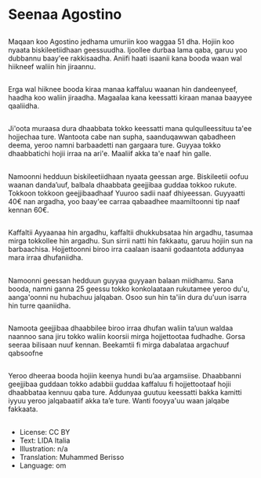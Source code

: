 # Seenaa Agostino

##
Maqaan koo Agostino jedhama umuriin koo waggaa 51 dha. Hojiin koo nyaata biskileetiidhaan geessuudha. Ijoollee durbaa lama qaba, garuu yoo dubbannu baay'ee rakkisaadha. Aniifi haati isaanii kana booda waan wal hiikneef waliin hin jiraannu.

##
Erga wal hiiknee booda kiraa manaa kaffaluu waanan hin dandeenyeef, haadha koo waliin jiraadha. Magaalaa kana keessatti kiraan manaa baayyee qaaliidha.

##
Ji'oota muraasa dura dhaabbata tokko keessatti mana qulqulleessituu ta'ee hojjechaa ture. Wantoota cabe nan supha, saanduqawwan qabadheen deema, yeroo namni barbaadetti nan gargaara ture. Guyyaa tokko dhaabbatichi hojii irraa na ari'e. Maaliif akka ta'e naaf hin galle.

##
Namoonni hedduun biskileetiidhaan nyaata geessan arge. Biskileetii oofuu waanan dandaʼuuf, balbala dhaabbata geejjibaa guddaa tokkoo rukute. Tokkoon tokkoon geejjibaadhaaf Yuuroo sadii naaf dhiyeessan. Guyyaatti 40€ nan argadha, yoo baay'ee carraa qabaadhee maamiltoonni tip naaf kennan 60€.

##
Kaffaltii Ayyaanaa hin argadhu, kaffaltii dhukkubsataa hin argadhu, tasumaa mirga tokkollee hin argadhu. Sun sirrii natti hin fakkaatu, garuu hojiin sun na barbaachisa. Hojjettoonni biroo irra caalaan isaanii godaantota addunyaa mara irraa dhufaniidha.

##
Namoonni geessan hedduun guyyaa guyyaan balaan miidhamu. Sana booda, namni ganna 25 geessu tokko konkolaataan rukutamee yeroo du'u, aanga'oonni nu hubachuu jalqaban. Osoo sun hin ta'iin dura du'uun isarra hin turre qaaniidha.

##
Namoota geejjibaa dhaabbilee biroo irraa dhufan waliin ta’uun waldaa naannoo sana jiru tokko waliin koorsii mirga hojjettootaa fudhadhe. Gorsa seeraa bilisaan nuuf kennan. Beekamtii fi mirga dabalataa argachuuf qabsoofne

##
Yeroo dheeraa booda hojiin keenya hundi buʼaa argamsiise. Dhaabbanni geejjibaa guddaan tokko adabbii guddaa kaffaluu fi hojjettootaaf hojii dhaabbataa kennuu qaba ture. Addunyaa guutuu keessatti bakka kamitti iyyuu yeroo jalqabaatiif akka taʼe ture. Wanti fooyya'uu waan jalqabe fakkaata.

##
* License: CC BY
* Text: LIDA Italia
* Illustration: n/a
* Translation: Muhammed Berisso
* Language: om
